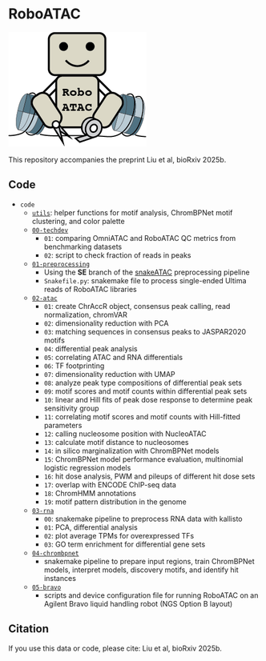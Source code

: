 
# RoboATAC
![](img/roboatac-logo.png) 

This repository accompanies the preprint Liu et al, bioRxiv 2025b.

## Code

* `code`
    * [`utils`](https://github.com/GreenleafLab/RoboATAC/tree/main/code/utils): helper functions for motif analysis, ChromBPNet motif clustering, and color palette
    * [`00-techdev`](https://github.com/GreenleafLab/RoboATAC/tree/main/code/00-techdev)
        * `01`: comparing OmniATAC and RoboATAC QC metrics from benchmarking datasets
        * `02`: script to check fraction of reads in peaks
    * [`01-preprocessing`](https://github.com/GreenleafLab/RoboATAC/tree/main/code/01-preprocessing)
        * Using the **SE** branch of the [snakeATAC](https://github.com/GreenleafLab/snakeATAC_singularity/) preprocessing pipeline
        * `Snakefile.py`: snakemake file to process single-ended Ultima reads of RoboATAC libraries
    * [`02-atac`](https://github.com/GreenleafLab/RoboATAC/tree/main/code/02-atac)
        * `01`: create ChrAccR object, consensus peak calling, read normalization, chromVAR
        * `02`: dimensionality reduction with PCA
        * `03`: matching sequences in consensus peaks to JASPAR2020 motifs
        * `04`: differential peak analysis
        * `05`: correlating ATAC and RNA differentials
        * `06`: TF footprinting
        * `07`: dimensionality reduction with UMAP 
        * `08`: analyze peak type compositions of differential peak sets
        * `09`: motif scores and motif counts within differential peak sets
        * `10`: linear and Hill fits of peak dose response to determine peak sensitivity group
        * `11`: correlating motif scores and motif counts with Hill-fitted parameters
        * `12`: calling nucleosome position with NucleoATAC
        * `13`: calculate motif distance to nucleosomes
        * `14`: in silico marginalization with ChromBPNet models
        * `15`: ChromBPNet model performance evaluation, multinomial logistic regression models
        * `16`: hit dose analysis, PWM and pileups of different hit dose sets
        * `17`: overlap with ENCODE ChIP-seq data 
        * `18`: ChromHMM annotations
        * `19`: motif pattern distribution in the genome
    * [`03-rna`](https://github.com/GreenleafLab/RoboATAC/tree/main/code/03-rna)
        * `00`: snakemake pipeline to preprocess RNA data with kallisto
        * `01`: PCA, differential analysis
        * `02`: plot average TPMs for overexpressed TFs
        * `03`: GO term enrichment for differential gene sets
    * [`04-chrombpnet`](https://github.com/GreenleafLab/RoboATAC/tree/main/code/04-chrombpnet)
        * snakemake pipeline to prepare input regions, train ChromBPNet models, interpret models, discovery motifs, and identify hit instances
    * [`05-bravo`](https://github.com/GreenleafLab/RoboATAC/tree/main/code/05-bravo)
        * scripts and device configuration file for running RoboATAC on an Agilent Bravo liquid handling robot (NGS Option B layout)


## Citation
If you use this data or code, please cite: Liu et al, bioRxiv 2025b.


